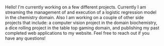 Hello! I'm currently working on a few different projects. Currently I am streaming the management of and execution of a logistic regression model in the chemistry domain. Also I am working on a couple of other side projects that include: a computer vision project in the domain biochemistry, a dice rolling project in the table top gaming domain, and publishing my past completed web applications to my website. Feel free to reach out if you have any questions!

<!--
**eannefawcett/eannefawcett** is a ✨ _special_ ✨ repository because its `README.md` (this file) appears on your GitHub profile.

Here are some ideas to get you started:

- 🔭 I’m currently working on ...
- 🌱 I’m currently learning ...
- 👯 I’m looking to collaborate on ...
- 🤔 I’m looking for help with ...
- 💬 Ask me about ...
- 📫 How to reach me: ...
- 😄 Pronouns: ...
- ⚡ Fun fact: ...
-->
